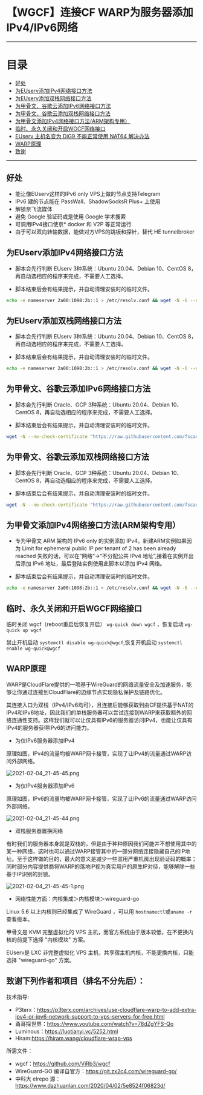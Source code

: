 # 【WGCF】连接CF WARP为服务器添加IPv4/IPv6网络

* * *

# 目录

- [好处](README.md#好处)
- [为EUserv添加IPv4网络接口方法](README.md#为EUserv添加IPv4网络接口方法)
- [为EUserv添加双栈网络接口方法](README.md#为EUserv添加双栈网络接口方法)
- [为甲骨文、谷歌云添加IPv6网络接口方法](README.md#为甲骨文谷歌云添加IPv6网络接口方法)
- [为甲骨文、谷歌云添加双栈网络接口方法](README.md#为甲骨文谷歌云添加双栈网络接口方法)
- [为甲骨文添加IPv4网络接口方法(ARM架构专用）](README.md#为甲骨文添加IPv4网络接口方法ARM架构专用)
- [临时、永久关闭和开启WGCF网络接口](README.md#临时永久关闭和开启WGCF网络接口)
- [EUserv 主机名变为 DiG9 不能正常使用 NAT64 解决办法](https://github.com/fscarmen/warp/tree/main/DiG9#euserv-%E4%B8%BB%E6%9C%BA%E5%90%8D%E5%8F%98%E4%B8%BA-dig9-%E4%B8%8D%E8%83%BD%E6%AD%A3%E5%B8%B8%E4%BD%BF%E7%94%A8-nat64-%E8%A7%A3%E5%86%B3%E5%8A%9E%E6%B3%95)
- [WARP原理](README.md#WARP原理)
- [致谢](README.md#致谢下列作者和项目排名不分先后)

* * *

## 好处

* 能让像EUserv这样的IPv6 only VPS上做的节点支持Telegram
* IPv6 建的节点能在 PassWall、ShadowSocksR Plus+ 上使用
* 解锁奈飞流媒体
* 避免 Google 验证码或是使用 Google 学术搜索
* 可调用IPv4接口使京* docker 和 V2P 等正常运行
* 由于可以双向转输数据，能做对方VPS的跳板和探针，替代 HE tunnelbroker


## 为EUserv添加IPv4网络接口方法

* 脚本会先行判断 EUserv 3种系统：Ubuntu 20.04、Debian 10、CentOS 8，再自动选相应的程序来完成，不需要人工选择。 

* 脚本结束后会有结果提示，并自动清理安装时的临时文件。

```bash
echo -e nameserver 2a00:1098:2b::1 > /etc/resolv.conf && wget -N -6 --no-check-certificate "https://raw.githubusercontent.com/fscarmen/warp/main/warp.sh" && chmod +x warp.sh && ./warp.sh
```

## 为EUserv添加双栈网络接口方法

* 脚本会先行判断 EUserv 3种系统：Ubuntu 20.04、Debian 10、CentOS 8，再自动选相应的程序来完成，不需要人工选择。 

* 脚本结束后会有结果提示，并自动清理安装时的临时文件。

```bash
echo -e nameserver 2a00:1098:2b::1 > /etc/resolv.conf && wget -N -6 --no-check-certificate "https://raw.githubusercontent.com/fscarmen/warp/main/dualstack.sh" && chmod +x dualstack.sh && ./dualstack.sh
```

## 为甲骨文、谷歌云添加IPv6网络接口方法

* 脚本会先行判断 Oracle、GCP 3种系统：Ubuntu 20.04、Debian 10、CentOS 8，再自动选相应的程序来完成，不需要人工选择。 

* 脚本结束后会有结果提示，并自动清理安装时的临时文件。

```bash
wget -N --no-check-certificate "https://raw.githubusercontent.com/fscarmen/warp/main/warp6.sh" && chmod +x warp6.sh && ./warp6.sh
```

## 为甲骨文、谷歌云添加双栈网络接口方法

* 脚本会先行判断 Oracle、GCP 3种系统：Ubuntu 20.04、Debian 10、CentOS 8，再自动选相应的程序来完成，不需要人工选择。 

* 脚本结束后会有结果提示，并自动清理安装时的临时文件。

```bash
wget -N --no-check-certificate "https://raw.githubusercontent.com/fscarmen/warp/main/dualstack6.sh" && chmod +x dualstack6.sh && ./dualstack6.sh
```

## 为甲骨文添加IPv4网络接口方法(ARM架构专用）

* 专为甲骨文 ARM 架构的 IPv6 only 的实例添加 IPv4。新建ARM实例如果因为 Limit for ephemeral public IP per tenant of 2 has been already reached 失败的话，可以在”网络“->“不分配公共 IPv4 地址”,接着在实例开出后添加 IPv6 地址，最后登陆实例使用此脚本以添加 IPv4 网络。

* 脚本结束后会有结果提示，并自动清理安装时的临时文件。

```bash
echo -e nameserver 2a00:1098:2b::1 > /etc/resolv.conf && wget -N -6 --no-check-certificate "https://raw.githubusercontent.com/fscarmen/warp/main/warparm.sh" && chmod +x warparm.sh && ./warparm.sh
```

## 临时、永久关闭和开启WGCF网络接口

临时关闭 wgcf（reboot重启后恢复开启） ```wg-quick down wgcf``` ，恢复启动 ```wg-quick up wgcf```

禁止开机启动 ```systemctl disable wg-quick@wgcf```,恢复开机启动 ```systemctl enable wg-quick@wgcf```


## WARP原理

WARP是CloudFlare提供的一项基于WireGuard的网络流量安全及加速服务，能够让你通过连接到CloudFlare的边缘节点实现隐私保护及链路优化。

其连接入口为双栈（IPv4/IPv6均可），且连接后能够获取到由CF提供基于NAT的IPv4和IPv6地址，因此我们的单栈服务器可以尝试连接到WARP来获取额外的网络连通性支持。这样我们就可以让仅具有IPv6的服务器访问IPv4，也能让仅具有IPv4的服务器获得IPv6的访问能力。

* 为仅IPv6服务器添加IPv4

原理如图，IPv4的流量均被WARP网卡接管，实现了让IPv4的流量通过WARP访问外部网络。

![2021-02-04_21-45-45.png](https://i.loli.net/2021/03/20/XesDmluhRBkHSjd.png)

* 为仅IPv4服务器添加IPv6

原理如图，IPv6的流量均被WARP网卡接管，实现了让IPv6的流量通过WARP访问外部网络。

![2021-02-04_21-45-44.png](https://cdn.luotianyi.vc/wp-content/uploads/2021-02-04_21-45-44.png)

* 双栈服务器置换网络

有时我们的服务器本身就是双栈的，但是由于种种原因我们可能并不想使用其中的某一种网络，这时也可以通过WARP接管其中的一部分网络连接隐藏自己的IP地址。至于这样做的目的，最大的意义是减少一些滥用严重机房出现验证码的概率；同时部分内容提供商将WARP的落地IP视为真实用户的原生IP对待，能够解除一些基于IP识别的封锁。

![2021-02-04_21-45-45-1.png](https://i.loli.net/2021/03/20/7vWf15szTONgq69.png)

* 网络性能方面：内核集成＞内核模块＞wireguard-go

Linux 5.6 以上内核则已经集成了 WireGuard ，可以用 ```hostnamectl```或```uname -r```查看版本。

甲骨文是 KVM 完整虚拟化的 VPS 主机，而官方系统由于版本较低，在不更换内核的前提下选择  "内核模块" 方案。

EUserv是 LXC 非完整虚拟化 VPS 主机，共享宿主机内核，不能更换内核，只能选择 "wireguard-go" 方案。
    

## 致谢下列作者和项目（排名不分先后）：  

技术指导:
* P3terx：https://p3terx.com/archives/use-cloudflare-warp-to-add-extra-ipv4-or-ipv6-network-support-to-vps-servers-for-free.html
* 甬哥探世界：https://www.youtube.com/watch?v=78dZgYFS-Qo
* Luminous：https://luotianyi.vc/5252.html
* Hiram:https://hiram.wang/cloudflare-wrap-vps

所需文件：
* wgcf：https://github.com/ViRb3/wgcf
* WireGuard-GO 编译自官方：https://git.zx2c4.com/wireguard-go/
* 中科大 elrepo 源：https://www.dazhuanlan.com/2020/04/02/5e8524f06823d/

